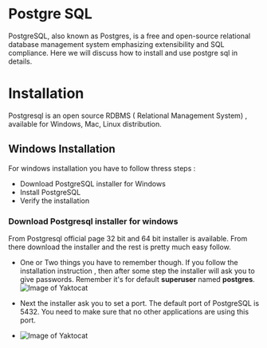 # Postgre SQL 

PostgreSQL, also known as Postgres, is a free and open-source relational database management system emphasizing extensibility and SQL compliance. Here we will discuss how to install and use postgre sql in details.


# Installation
Postgresql is an open source RDBMS ( Relational Management System) , available for Windows, Mac, Linux distribution.


## Windows Installation

For windows installation you have to follow thress steps :
- Download PostgreSQL installer for Windows
- Install PostgreSQL
- Verify the installation


### Download Postgresql installer for windows
From Postgresql official page 32 bit and 64 bit installer is available. From there download the installer and the rest is pretty much easy follow.
- One or Two things you have to remember though.
If you follow the installation instruction , then after some step the installer will ask you to give passwords. Remember it's for default **superuser** named **postgres**.
![Image of Yaktocat](https://sp.postgresqltutorial.com/wp-content/uploads/2020/07/Install-PostgreSQL-12-Windows-Step-5.png)

- Next the installer ask you to set a port. The default port of PostgreSQL is 5432. You need to make sure that no other applications are using this port.
- ![Image of Yaktocat](https://sp.postgresqltutorial.com/wp-content/uploads/2020/07/Install-PostgreSQL-12-Windows-Step-6.png)